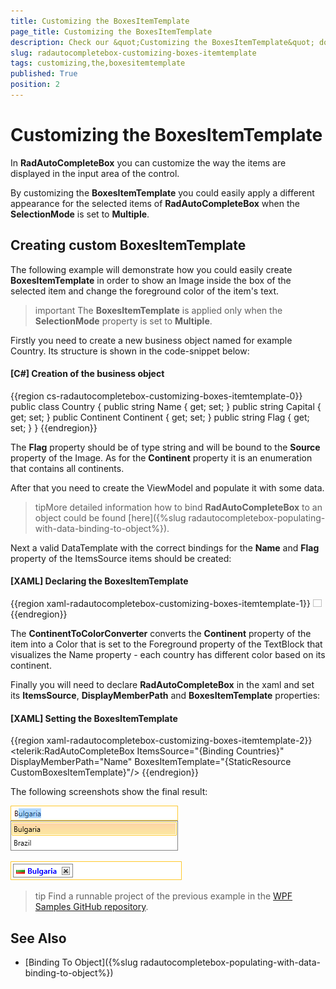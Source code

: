 ```yaml
---
title: Customizing the BoxesItemTemplate
page_title: Customizing the BoxesItemTemplate
description: Check our &quot;Customizing the BoxesItemTemplate&quot; documentation article for the RadAutoCompleteBox {{ site.framework_name }} control.
slug: radautocompletebox-customizing-boxes-itemtemplate
tags: customizing,the,boxesitemtemplate
published: True
position: 2
---
```


# Customizing the BoxesItemTemplate

In __RadAutoCompleteBox__ you can customize the way the items are displayed in the input area of the control.

By customizing the __BoxesItemTemplate__ you could easily apply a different appearance for the selected items of __RadAutoCompleteBox__ when the __SelectionMode__ is set to __Multiple__.

## Creating custom BoxesItemTemplate

The following example will demonstrate how you could easily create __BoxesItemTemplate__ in order to show an Image inside the box of the selected item and change the foreground color of the item's text.

>important The __BoxesItemTemplate__ is applied only when the __SelectionMode__ property is set to __Multiple__.

Firstly you need to create a new business object named for example Country. Its structure is shown in the code-snippet below:

#### __[C#] Creation of the business object__

{{region cs-radautocompletebox-customizing-boxes-itemtemplate-0}}
    public class Country
    {
        public string Name { get; set; }
        public string Capital { get; set; }
        public Continent Continent { get; set; }
        public string Flag { get; set; }
    }
{{endregion}}

The __Flag__ property should be of type string and will be bound to the __Source__ property of the Image. As for the __Continent__ property it is an enumeration that contains all continents.

After that you need to create the ViewModel and populate it with some data.

>tipMore detailed information how to bind __RadAutoCompleteBox__ to an object could be found [here]({%slug radautocompletebox-populating-with-data-binding-to-object%}).

Next a valid DataTemplate with the correct bindings for the __Name__ and __Flag__ property of the ItemsSource items should be created: 

#### __[XAML] Declaring the BoxesItemTemplate__

{{region xaml-radautocompletebox-customizing-boxes-itemtemplate-1}}
	<DataTemplate x:Key="CustomBoxesItemTemplate">
	  <StackPanel Orientation="Horizontal">
	    <Image Width="14"
	         Height="12"
	         Margin="2"
	         Source="{Binding Flag}" />
	    <TextBlock Foreground="{Binding Converter={StaticResource ContinentToColorConverter}}"
	           Margin="2"
	           FontWeight="Bold"
	           Text="{Binding Name}" />
	  </StackPanel>
	</DataTemplate>
{{endregion}}

The __ContinentToColorConverter__ converts the __Continent__ property of the item into a Color that is set to the Foreground property of the TextBlock that visualizes the Name property - each country has different color based on its continent.

Finally you will need to declare __RadAutoCompleteBox__ in the xaml and set its __ItemsSource__, __DisplayMemberPath__ and __BoxesItemTemplate__ properties:

#### __[XAML] Setting the BoxesItemTemplate__

{{region xaml-radautocompletebox-customizing-boxes-itemtemplate-2}}
	<telerik:RadAutoCompleteBox ItemsSource="{Binding Countries}"
	                            DisplayMemberPath="Name"
	                            BoxesItemTemplate="{StaticResource CustomBoxesItemTemplate}"/>
{{endregion}}

The following screenshots show the final result:

![radautocompletebox-customizing-boxes-itemtemplate-1](images/radautocompletebox-customizing-boxes-itemtemplate-1.png)

![radautocompletebox-customizing-boxes-itemtemplate-2](images/radautocompletebox-customizing-boxes-itemtemplate-2.png)

>tip Find a runnable project of the previous example in the [WPF Samples GitHub repository](https://github.com/telerik/xaml-sdk/tree/master/AutoCompleteBox/CustomBoxesItemTemplate).

## See Also

 * [Binding To Object]({%slug radautocompletebox-populating-with-data-binding-to-object%})
